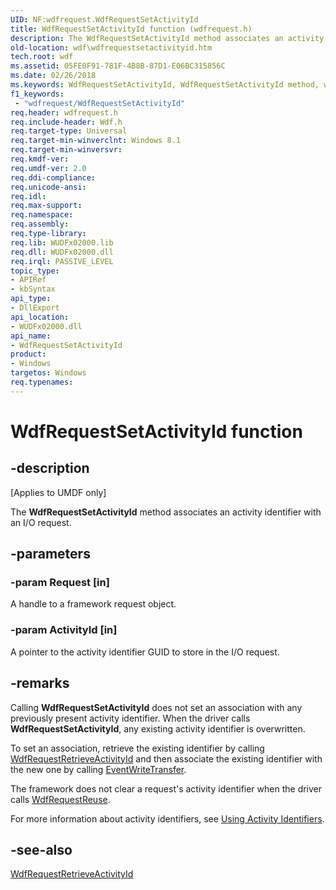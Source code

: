 ```yaml
---
UID: NF:wdfrequest.WdfRequestSetActivityId
title: WdfRequestSetActivityId function (wdfrequest.h)
description: The WdfRequestSetActivityId method associates an activity identifier with an I/O request.
old-location: wdf\wdfrequestsetactivityid.htm
tech.root: wdf
ms.assetid: 05FE0F91-781F-4B8B-87D1-E06BC315856C
ms.date: 02/26/2018
ms.keywords: WdfRequestSetActivityId, WdfRequestSetActivityId method, wdf.wdfrequestsetactivityid, wdfrequest/WdfRequestSetActivityId
f1_keywords:
 - "wdfrequest/WdfRequestSetActivityId"
req.header: wdfrequest.h
req.include-header: Wdf.h
req.target-type: Universal
req.target-min-winverclnt: Windows 8.1
req.target-min-winversvr: 
req.kmdf-ver: 
req.umdf-ver: 2.0
req.ddi-compliance: 
req.unicode-ansi: 
req.idl: 
req.max-support: 
req.namespace: 
req.assembly: 
req.type-library: 
req.lib: WUDFx02000.lib
req.dll: WUDFx02000.dll
req.irql: PASSIVE_LEVEL
topic_type:
- APIRef
- kbSyntax
api_type:
- DllExport
api_location:
- WUDFx02000.dll
api_name:
- WdfRequestSetActivityId
product:
- Windows
targetos: Windows
req.typenames: 
---
```


# WdfRequestSetActivityId function


## -description


<p class="CCE_Message">[Applies to UMDF only]</p>

The <b>WdfRequestSetActivityId</b> method associates an activity identifier with an I/O request.


## -parameters




### -param Request [in]

A handle to a framework request object.


### -param ActivityId [in]

A pointer to the activity identifier GUID to store in the I/O request.


## -remarks



Calling <b>WdfRequestSetActivityId</b> does not set an association with any previously present activity identifier. When the driver calls <b>WdfRequestSetActivityId</b>, any existing activity identifier is overwritten.

To set an association, retrieve the existing identifier by calling <a href="https://docs.microsoft.com/windows-hardware/drivers/ddi/wdfrequest/nf-wdfrequest-wdfrequestretrieveactivityid">WdfRequestRetrieveActivityId</a> and then associate the existing identifier with the new one by calling <a href="https://docs.microsoft.com/windows/desktop/api/evntprov/nf-evntprov-eventwritetransfer">EventWriteTransfer</a>.

The framework does not clear a request's activity identifier when the driver calls <a href="https://docs.microsoft.com/windows-hardware/drivers/ddi/wdfrequest/nf-wdfrequest-wdfrequestreuse">WdfRequestReuse</a>.

For more information about activity identifiers, see <a href="https://docs.microsoft.com/windows-hardware/drivers/wdf/using-activity-identifiers">Using Activity Identifiers</a>.




## -see-also




<a href="https://docs.microsoft.com/windows-hardware/drivers/ddi/wdfrequest/nf-wdfrequest-wdfrequestretrieveactivityid">WdfRequestRetrieveActivityId</a>
 

 

